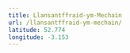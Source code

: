 ```yaml
---
title: Llansantffraid-ym-Mechain
url: /llansantffraid-ym-mechain/
latitude: 52.774
longitude: -3.153
---
```

